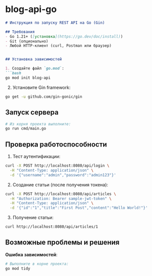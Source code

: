 # blog-api-go

```markdown
# Инструкция по запуску REST API на Go (Gin)

## Требования
- Go 1.21+ ([установка](https://go.dev/doc/install))
- Git (опционально)
- Любой HTTP-клиент (curl, Postman или браузер)


## Установка зависимостей

1. Создайте файл `go.mod`:
```bash
go mod init blog-api
```

2. Установите Gin framework:
```bash
go get -u github.com/gin-gonic/gin
```


## Запуск сервера

```bash
# Из корня проекта выполните:
go run cmd/main.go
```

## Проверка работоспособности

1. Тест аутентификации:
```bash
curl -X POST http://localhost:8080/api/login \
  -H "Content-Type: application/json" \
  -d '{"username":"admin","password":"admin123"}'
```

2. Создание статьи (после получения токена):
```bash
curl -X POST http://localhost:8080/api/articles \
  -H "Authorization: Bearer sample-jwt-token" \
  -H "Content-Type: application/json" \
  -d '{"id":"1","title":"First Post","content":"Hello World!"}'
```

3. Получение статьи:
```bash
curl http://localhost:8080/api/articles/1
```

## Возможные проблемы и решения

**Ошибка зависимостей**:
```bash
# Выполните в корне проекта:
go mod tidy
```

